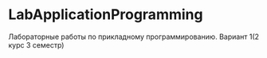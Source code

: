 # LabApplicationProgramming
Лабораторные работы по прикладному программированию. Вариант 1(2 курс 3 семестр)

